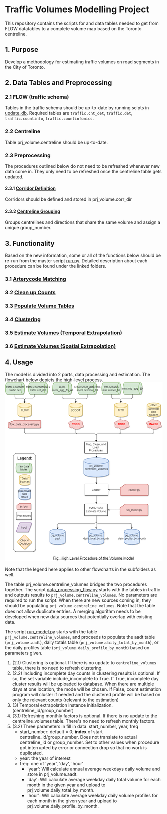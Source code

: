 # Traffic Volumes Modelling Project
This repository contains the scripts for and data tables needed to get from FLOW datatables to a complete volume map based on the Toronto centreline. 

## 1. Purpose
Develop a methodology for estimating traffic volumes on road segments in the City of Toronto.

## 2. Data Tables and Preprocessing

### 2.1 FLOW (traffic schema)
Tables in the traffic schema should be up-to-date by running scipts in [update_db](preprocessing/update_db/). Required tables are `traffic.cnt_det`, `traffic.det`, `traffic.countinfo`, `traffic.countinfomics`.

### 2.2 Centreline 
Table prj_volume.centreline should be up-to-date. 

### 2.3 Preprocessing
The procedures outlined below do not need to be refreshed whenever new data come in. They only need to be refreshed once the centreline table gets updated.
#### 2.3.1 [Corridor Definition](preprocessing/corridors/)
Corridors should be defined and stored in prj_volume.corr_dir

#### 2.3.2 [Centreline Grouping](preprocessing/spatial_interpolation)
Groups centrelines and directions that share the same volume and assign a unique group_number. 

## 3. Functionality
Based on the new information, some or all of the functions below should be re-run from the master script [run.py](run.py). Detailed description about each procedure can be found under the linked folders. 

### 3.1 [Arterycode Matching](arterycode_mapping/)
### 3.2 [Clean up Counts](data_cleanup/)
### 3.3 [Populate Volume Tables](populate_datatables/)
### 3.4 [Clustering](clustering/)
### 3.5 [Estimate Volumes (Temporal Extrapolation)](estimation_extraction/)
### 3.6 [Estimate Volumes (Spatial Extrapolation)](spatial_extrapolation/)

## 4. Usage 
The model is divided into 2 parts, data processing and estimation. The flowchart below depicts the high-level process. 
![volume_model_1](img/volume_model_1.png)

Note that the legend here applies to other flowcharts in the subfolders as well.

The table prj_volume.centreline_volumes bridges the two procedures together. The script [data_processing_flow.py](data_processing_flow.py) starts with the tables in traffic and outputs results to `prj_volume.centreline_volumes`. No parameters are required to run the script. When there are new sources coming in, they should be populating `prj_volume.centreline_volumes`. Note that the table does not allow duplicate entries. A merging algorithm needs to be developed when new data sources that potentially overlap with existing data. 

The script [run_model.py](run_model.py) starts with the table `prj_volume.centreline_volumes`, and proceeds to populate the aadt table (`prj_volume.aadt`), daily totals table (`prj_volume.daily_total_by_month`), or the daily profiles table (`prj_volume.daily_profile_by_month`) based on parameters given.   

1. (2.1) Clustering is optional. If there is no update to `centreline_volumes` table, there is no need to refresh clustering. 
2. (2.2) Including incomplete day counts in clustering results is optional. If so, the set variable include_incomplete to True. If True, incomplete day cluster results will be uploaded to database. When there are multiple days at one location, the mode will be chosen. If False, count estimation program will cluster if needed and the clustered profile will be based on only the relevant counts (relevant to the estimation)
3. (3) Temporal extrapolation instance initialization. (centreline_id/group_number)
3. (3.1) Refreshing monthly factors is optional. If there is no update to the centreline_volumes table. There's no need to refresh monthly factors.
4. (3.2) Three parameters in fill in data: start_number, year, freq
	- start_number: default = 0; **index** of start centreline_id/group_number. Does not translate to actual centreline_id or group_number. Set to other values when procedure got interrupted by error or connection drop so that no work is duplicated.
	- year: the year of interest
	- freq: one of 'year', 'day', 'hour'
		* 'year': Will calculate annual average weekdays daily volume and store in prj_volume.aadt.
		* 'day': Will calculate average weekday daily total volume for each month in the given year and upload to prj_volume.daily_total_by_month.
		* 'hour': Will calculate average weekday daily volume profiles for each month in the given year and upload to prj_volume.daily_profile_by_month. 
